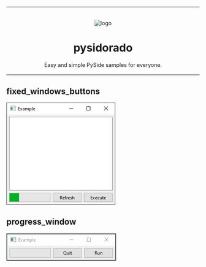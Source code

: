 <table>
  <tr>
    <td width="9999px" align="center">
      <p>
        <br>
        <img height="200" src="https://raw.githubusercontent.com/PapirusDevelopmentTeam/papirus-icon-theme/master/Papirus/64x64/apps/qt.svg" alt="logo">
      </p>
      <h1>pysidorado</h1>
      <p>Easy and simple PySide samples for everyone.</p>
    </td>
  </tr>
</table>

## fixed_windows_buttons

[![fixed_windows_buttons](assets/fixed_windows_buttons.png)](src/fixed_windows_buttons.py)

## progress_window

[![progress_window](assets/progress_window.gif)](src/progress_window.py)